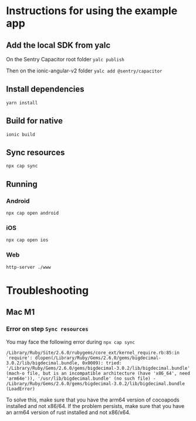 # Instructions for using the example app

## Add the local SDK from yalc

On the Sentry Capacitor root folder
`yalc publish`

Then on the ionic-angular-v2 folder
`yalc add @sentry/capacitor`

## Install dependencies

`yarn install`

## Build for native

`ionic build`

## Sync resources

`npx cap sync`

## Running

### Android

`npx cap open android`

### iOS

`npx cap open ios`

### Web

`http-server ./www`

# Troubleshooting

## Mac M1

### Error on step `Sync resources`

You may face the following error during `npx cap sync`

```
/Library/Ruby/Site/2.6.0/rubygems/core_ext/kernel_require.rb:85:in `require': dlopen(/Library/Ruby/Gems/2.6.0/gems/bigdecimal-3.0.2/lib/bigdecimal.bundle, 0x0009): tried: '/Library/Ruby/Gems/2.6.0/gems/bigdecimal-3.0.2/lib/bigdecimal.bundle' (mach-o file, but is an incompatible architecture (have 'x86_64', need 'arm64e')), '/usr/lib/bigdecimal.bundle' (no such file) - /Library/Ruby/Gems/2.6.0/gems/bigdecimal-3.0.2/lib/bigdecimal.bundle (LoadError)
```

To solve this, make sure that you have the arm64 version of cocoapods installed and not x86/64. If the problem persists, make sure that you have an arm64 version of rust installed and not x86/x64.

